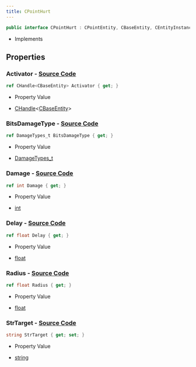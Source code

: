 ```yaml
---
title: CPointHurt
---
```


```csharp
public interface CPointHurt : CPointEntity, CBaseEntity, CEntityInstance, ISchemaClass<CEntityInstance>, ISchemaClass<CBaseEntity>, ISchemaClass<CPointEntity>, ISchemaClass<CPointHurt>, ISchemaField, ISchemaClass, INativeHandle
```

- Implements

## Properties

### **Activator** - [Source Code](https://github.com/swiftly-solution/swiftlys2/blob/main/managed/src/SwiftlyS2.Generated/Schemas/Interfaces/CPointHurt.cs#L26)

```csharp
ref CHandle<CBaseEntity> Activator { get; }
```

- Property Value

- [CHandle](/docs/api/shared/natives/chandle-1)<[CBaseEntity](/docs/api/shared/schemadefinitions/cbaseentity)>

### **BitsDamageType** - [Source Code](https://github.com/swiftly-solution/swiftlys2/blob/main/managed/src/SwiftlyS2.Generated/Schemas/Interfaces/CPointHurt.cs#L18)

```csharp
ref DamageTypes_t BitsDamageType { get; }
```

- Property Value

- [DamageTypes_t](/docs/api/shared/schemadefinitions/damagetypes_t)

### **Damage** - [Source Code](https://github.com/swiftly-solution/swiftlys2/blob/main/managed/src/SwiftlyS2.Generated/Schemas/Interfaces/CPointHurt.cs#L16)

```csharp
ref int Damage { get; }
```

- Property Value

- [int](https://learn.microsoft.com/dotnet/api/system.int32)

### **Delay** - [Source Code](https://github.com/swiftly-solution/swiftlys2/blob/main/managed/src/SwiftlyS2.Generated/Schemas/Interfaces/CPointHurt.cs#L22)

```csharp
ref float Delay { get; }
```

- Property Value

- [float](https://learn.microsoft.com/dotnet/api/system.single)

### **Radius** - [Source Code](https://github.com/swiftly-solution/swiftlys2/blob/main/managed/src/SwiftlyS2.Generated/Schemas/Interfaces/CPointHurt.cs#L20)

```csharp
ref float Radius { get; }
```

- Property Value

- [float](https://learn.microsoft.com/dotnet/api/system.single)

### **StrTarget** - [Source Code](https://github.com/swiftly-solution/swiftlys2/blob/main/managed/src/SwiftlyS2.Generated/Schemas/Interfaces/CPointHurt.cs#L24)

```csharp
string StrTarget { get; set; }
```

- Property Value

- [string](https://learn.microsoft.com/dotnet/api/system.string)

